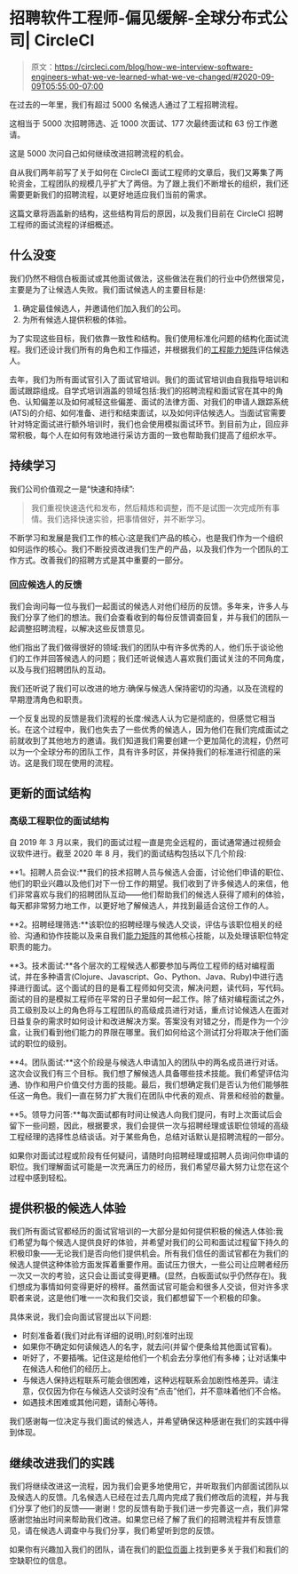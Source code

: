 # 招聘软件工程师-偏见缓解-全球分布式公司| CircleCI

> 原文：<https://circleci.com/blog/how-we-interview-software-engineers-what-we-ve-learned-what-we-ve-changed/#2020-09-09T05:55:00-07:00>

在过去的一年里，我们有超过 5000 名候选人通过了工程招聘流程。

这相当于 5000 次招聘筛选、近 1000 次面试、177 次最终面试和 63 份工作邀请。

这是 5000 次问自己如何继续改进招聘流程的机会。

自从我们两年前写了关于如何在 CircleCI 面试工程师的文章后，我们又筹集了两轮资金，工程团队的规模几乎扩大了两倍。为了跟上我们不断增长的组织，我们还需要更新我们的招聘流程，以更好地适应我们当前的需求。

这篇文章将涵盖新的结构，这些结构背后的原因，以及我们目前在 CircleCI 招聘工程师的面试流程的详细概述。

## 什么没变

我们仍然不相信白板面试或其他面试做法，这些做法在我们的行业中仍然很常见，主要是为了让候选人失败。我们面试候选人的主要目标是:

1.  确定最佳候选人，并邀请他们加入我们的公司。
2.  为所有候选人提供积极的体验。

为了实现这些目标，我们依靠一致性和结构。我们使用标准化问题的结构化面试流程。我们还设计我们所有的角色和工作描述，并根据我们的[工程能力矩阵](/blog/why-we-re-designed-our-engineering-career-paths-at-circleci/)评估候选人。

去年，我们为所有面试官引入了面试官培训。我们的面试官培训由自我指导培训和面试跟踪组成。自学式培训涵盖的领域包括:我们的招聘流程和面试官在其中的角色、认知偏差以及如何减轻这些偏差、面试的法律方面、对我们的申请人跟踪系统(ATS)的介绍、如何准备、进行和结束面试，以及如何评估候选人。当面试官需要针对特定面试进行额外培训时，我们也会使用模拟面试环节。到目前为止，回应非常积极，每个人在如何有效地进行采访方面的一致也帮助我们提高了组织水平。

## 持续学习

我们公司价值观之一是“快速和持续”:

> 我们重视快速迭代和发布，然后精炼和调整，而不是试图一次完成所有事情。我们选择快速实验，把事情做好，并不断学习。

不断学习和发展是我们工作的核心:这是我们产品的核心，也是我们作为一个组织如何运作的核心。我们不断投资改进我们生产的产品，以及我们作为一个团队的工作方式。改善我们的招聘方式是其中重要的一部分。

### 回应候选人的反馈

我们会询问每一位与我们一起面试的候选人对他们经历的反馈。多年来，许多人与我们分享了他们的想法。我们会查看收到的每份反馈调查回复，并与我们的团队一起调整招聘流程，以解决这些反馈意见。

他们指出了我们做得很好的领域:我们的团队中有许多优秀的人，他们乐于谈论他们的工作并回答候选人的问题；我们还听说候选人喜欢我们面试关注的不同角度，以及与我们招聘团队的互动。

我们还听说了我们可以改进的地方:确保与候选人保持密切的沟通，以及在流程的早期澄清角色和职责。

一个反复出现的反馈是我们流程的长度:候选人认为它是彻底的，但感觉它相当长。在这个过程中，我们也失去了一些优秀的候选人，因为他们在我们完成面试之前就收到了其他地方的邀请。我们知道我们需要创建一个更加简化的流程，仍然可以为一个全球分布的团队工作，具有许多时区，并保持我们的标准进行彻底的采访。这是我们现在使用的流程。

## 更新的面试结构

### 高级工程职位的面试结构

自 2019 年 3 月以来，我们的面试过程一直是完全远程的，面试通常通过视频会议软件进行。截至 2020 年 8 月，我们的面试结构包括以下几个阶段:

**1。招聘人员会议:**我们的技术招聘人员与候选人会面，讨论他们申请的职位、他们的职业兴趣以及他们对下一份工作的期望。我们收到了许多候选人的来信，他们非常喜欢与我们的招聘团队互动——他们帮助我们的候选人获得了顺利的体验，每天都非常努力地工作，以更好地了解候选人，并找到最适合这份工作的人。

**2。招聘经理筛选:**该职位的招聘经理与候选人交谈，评估与该职位相关的经验、沟通和协作技能以及来自我们[能力矩阵](/blog/why-we-re-designed-our-engineering-career-paths-at-circleci/)的其他核心技能，以及处理该职位特定职责的能力。

**3。技术面试:**各个层次的工程候选人都要参加与两位工程师的结对编程面试，并在多种语言(Clojure、Javascript、Go、Python、Java、Ruby)中进行选择进行面试。这个面试的目的是看工程师如何交流，解决问题，读代码，写代码。面试的目的是模拟工程师在平常的日子里如何一起工作。除了结对编程面试之外，员工级别及以上的角色将与工程团队的高级成员进行对话，重点讨论候选人在面对日益复杂的需求时如何设计和改进解决方案。答案没有对错之分，而是作为一个沙盒，让我们看到他们能力的界限在哪里。我们如何给这个测试打分将取决于他们面试的职位的级别。

**4。团队面试:**这个阶段是与候选人申请加入的团队中的两名成员进行对话。这次会议我们有三个目标。我们想了解候选人具备哪些技术技能。我们希望评估沟通、协作和用户价值交付方面的技能。最后，我们想确定我们是否认为他们能够胜任这一角色。我们一直在努力扩大我们在团队中代表的观点、背景和经验的数量。

**5。领导力问答:**每次面试都有时间让候选人向我们提问，有时上次面试后会留下一些问题，因此，根据要求，我们会提供一次与招聘经理或该职位领域的高级工程经理的选择性总结谈话。对于某些角色，总结对话默认是招聘流程的一部分。

如果你对面试过程或阶段有任何疑问，请随时向招聘经理或招聘人员询问你申请的职位。我们理解面试可能是一次充满压力的经历，我们希望尽最大努力让您在这个过程中感到轻松。

## 提供积极的候选人体验

我们所有面试官都经历的面试官培训的一大部分是如何提供积极的候选人体验:我们希望为每个候选人提供良好的体验，并希望对我们的公司和面试过程留下持久的积极印象——无论我们是否向他们提供机会。所有我们信任的面试官都在为我们的候选人提供这种体验方面发挥着重要作用。面试压力很大，一些公司让应聘者经历一次又一次的考验，这只会让面试变得更糟。(显然，白板面试似乎仍然存在)。我们想成为事情如何变得更好的榜样。虽然面试官可能会和很多人交谈，但对许多求职者来说，这是他们唯一一次和我们交谈，我们都想留下一个积极的印象。

具体来说，我们会向面试官提出以下问题:

*   时刻准备着(我们对此有详细的说明),时刻准时出现
*   如果你不确定如何读候选人的名字，就去问(并留个便条给其他面试官看)。
*   听好了，不要插嘴。记住这是给他们一个机会去分享他们有多棒；让对话集中在候选人和他们的经历上。
*   与候选人保持远程联系可能会很困难，这种远程联系会加剧性格差异。请注意，仅仅因为你在与候选人交谈时没有“点击”他们，并不意味着他们不合格。
*   如遇技术困难或其他问题，请耐心等待。

我们感谢每一位决定与我们面试的候选人，并希望确保这种感谢在我们的实践中得到体现。

## 继续改进我们的实践

我们将继续改进这一流程，因为我们会更多地使用它，并听取我们内部面试团队以及候选人的反馈。几名候选人已经在过去几周内完成了我们修改后的流程，并与我们分享了他们的反馈——谢谢！您的反馈有助于我们进一步完善这一点，我们非常感谢您抽出时间来帮助我们改进。如果您已经了解了我们的招聘流程并有反馈意见，请在候选人调查中与我们分享，我们希望听到您的反馈。

如果你有兴趣加入我们的团队，请在我们的[职位页面](/careers/)上找到更多关于我们和我们的空缺职位的信息。